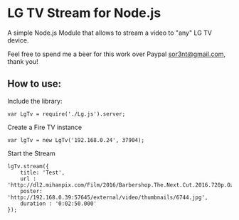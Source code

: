 # LG TV Stream for Node.js
A simple Node.js Module that allows to stream a video to "any" LG TV device.

 Feel free to spend me a beer for this work over Paypal sor3nt@gmail.com, thank you!

## How to use:

Include the library:
```
var LgTv = require('./Lg.js').server;

```

Create a Fire TV instance
```
var lgTv = new LgTv('192.168.0.24', 37904);
```

Start the Stream
```
lgTv.stream({
    title: 'Test',
    url : 'http://dl2.mihanpix.com/Film/2016/Barbershop.The.Next.Cut.2016.720p.Ozlem.mp4',
    poster: 'http://192.168.0.39:57645/external/video/thumbnails/6744.jpg',
    duration : '0:02:50.000'
});
```
